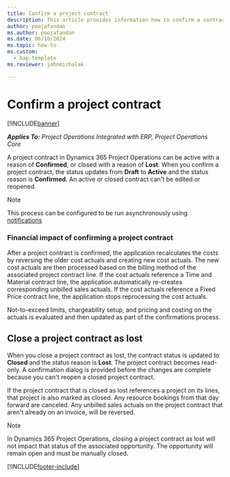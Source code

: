 ```yaml
---
title: Confirm a project contract
description: This article provides information how to confirm a contract in Project Operations.
author: poojafandan
ms.author: poojafandan
ms.date: 06/10/2024
ms.topic: how-to
ms.custom: 
  - bap-template
ms.reviewer: johnmichalak

---
```


# Confirm a project contract

[!INCLUDE[banner](../../includes/banner.md)]

_**Applies To:** Project Operations Integrated with ERP, Project Operations Core_

A project contract in Dynamics 365 Project Operations can be active with a reason of **Confirmed**, or closed with a reason of **Lost**. When you confirm a project contract, the status updates from **Draft** to **Active** and the status reason is **Confirmed**. An active or closed contract can't be edited or reopened. 

> [!NOTE]
> This process can be configured to be run asynchronously using [notifications](../../proforma-invoicing/long-running-jobs.md)

### Financial impact of confirming a project contract

After a project contract is confirmed, the application recalculates the costs by reversing the older cost actuals and creating new cost actuals. The new cost actuals are then processed based on the billing method of the associated project contract line. If the cost actuals reference a Time and Material contract line, the application automatically re-creates corresponding unbilled sales actuals. If the cost actuals reference a Fixed Price contract line, the application stops reprocessing the cost actuals.

Not-to-exceed limits, chargeability setup, and pricing and costing on the actuals is evaluated and then updated as part of the confirmations process.

## Close a project contract as lost

When you close a project contract as lost, the contract status is updated to **Closed** and the status reason is **Lost**. The project contract becomes read-only. A confirmation dialog is provided before the changes are complete because you can't reopen a closed project contract.

If the project contract that is closed as lost references a project on its lines, that project is also marked as closed. Any resource bookings from that day forward are canceled. Any unbilled sales actuals on the project contract that aren't already on an invoice, will be reversed.

> [!NOTE]
> In Dynamics 365 Project Operations, closing a project contract as lost will not impact that status of the associated opportunity. The opportunity will remain open and must be manually closed.


[!INCLUDE[footer-include](../../includes/footer-banner.md)]
